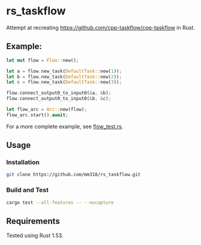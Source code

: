 # rs_taskflow
Attempt at recreating https://github.com/cpp-taskflow/cpp-taskflow in Rust. 


## Example:
```rust
let mut flow = Flow::new();

let a = flow.new_task(DefaultTask::new(1));
let b = flow.new_task(DefaultTask::new(2));
let c = flow.new_task(DefaultTask::new(3));

flow.connect_output0_to_input0(&a, &b);
flow.connect_output0_to_input0(&b, &c);

let flow_arc = Arc::new(flow);
flow_arc.start().await;
```

For a more complete example, see [flow_test.rs](tests/flow_test.rs).


## Usage

### Installation
```bash
git clone https://github.com/mm318/rs_taskflow.git
```

### Build and Test
```bash
cargo test --all-features -- --nocapture
```


## Requirements

Tested using Rust 1.53.
